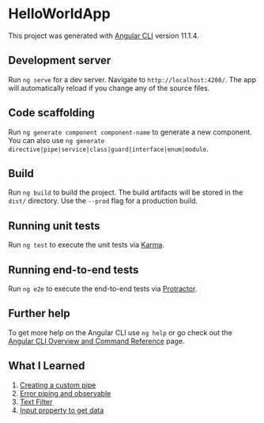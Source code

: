# HelloWorldApp

This project was generated with [Angular CLI](https://github.com/angular/angular-cli) version 11.1.4.

## Development server

Run `ng serve` for a dev server. Navigate to `http://localhost:4200/`. The app will automatically reload if you change any of the source files.

## Code scaffolding

Run `ng generate component component-name` to generate a new component. You can also use `ng generate directive|pipe|service|class|guard|interface|enum|module`.

## Build

Run `ng build` to build the project. The build artifacts will be stored in the `dist/` directory. Use the `--prod` flag for a production build.

## Running unit tests

Run `ng test` to execute the unit tests via [Karma](https://karma-runner.github.io).

## Running end-to-end tests

Run `ng e2e` to execute the end-to-end tests via [Protractor](http://www.protractortest.org/).

## Further help

To get more help on the Angular CLI use `ng help` or go check out the [Angular CLI Overview and Command Reference](https://angular.io/cli) page.

## What I Learned ##
1. [Creating a custom pipe](https://github.com/egraham2018/angular-customer-app/commit/f83088d45f15833da6fc71f5187f8730648baefa)
2. [Error piping and observable](https://github.com/egraham2018/angular-customer-app/commit/7ebabbb921b3759cf850dd4aa2121acdc4de68e1)
3. [Text Filter](https://github.com/egraham2018/angular-customer-app/commit/3e2d559c147bdcab282e9627b34c37f0512ee307)
4. [Input property to get data](https://github.com/egraham2018/angular-customer-app/commit/299de02780c5554e81dc57d9f37aca6bd610329f)
